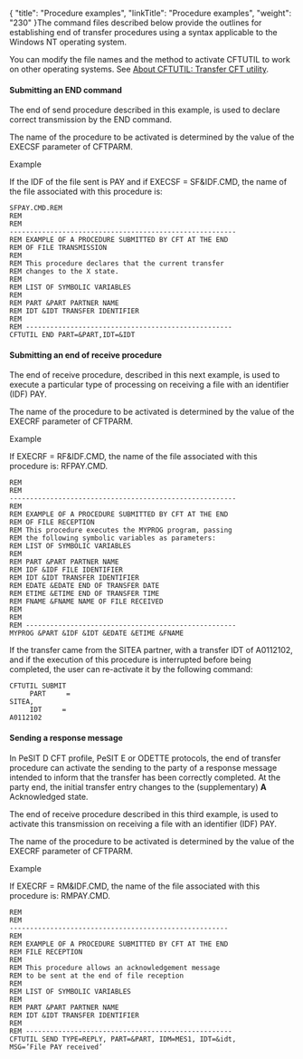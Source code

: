 {
    "title": "Procedure examples",
    "linkTitle": "Procedure examples",
    "weight": "230"
}The command files described below provide the outlines for establishing
end of transfer procedures using a syntax applicable to the Windows NT
operating system.

You can modify the file names and the method to activate CFTUTIL to
work on other operating systems. See [About CFTUTIL: Transfer
CFT utility](../../../c_intro_userinterfaces/about_cftutil).

<span id="Submitting_an_END_command"></span>

#### Submitting an END command

The end of send procedure described in this example, is used to declare
correct transmission by the END command.

The name of the procedure to be activated is determined by the value
of the EXECSF parameter of CFTPARM.

Example

If the IDF of the file sent is PAY and if EXECSF = SF&IDF.CMD, the
name of the file associated with this procedure is:

```
SFPAY.CMD.REM
REM
REM
--------------------------------------------------------
REM EXAMPLE OF A PROCEDURE SUBMITTED BY CFT AT THE END
REM OF FILE TRANSMISSION
REM
REM This procedure declares that the current transfer
REM changes to the X state.
REM
REM LIST OF SYMBOLIC VARIABLES
REM
REM PART &PART PARTNER NAME
REM IDT &IDT TRANSFER IDENTIFIER
REM
REM ---------------------------------------------------
CFTUTIL END PART=&PART,IDT=&IDT
```
<span id="Submitting_an_end_of_receive_procedure"></span>

#### Submitting an end of receive procedure

The end of receive procedure, described in this next example, is used
to execute a particular type of processing on receiving a file with an
identifier (IDF) PAY.

The name of the procedure to be activated is determined by the value
of the EXECRF parameter of CFTPARM.

Example

If EXECRF = RF&IDF.CMD, the name of the file associated with this
procedure is: RFPAY.CMD.

```
REM
REM
--------------------------------------------------------
REM
REM EXAMPLE OF A PROCEDURE SUBMITTED BY CFT AT THE END
REM OF FILE RECEPTION
REM This procedure executes the MYPROG program, passing
REM the following symbolic variables as parameters:
REM LIST OF SYMBOLIC VARIABLES
REM
REM PART &PART PARTNER NAME
REM IDF &IDF FILE IDENTIFIER
REM IDT &IDT TRANSFER IDENTIFIER
REM EDATE &EDATE END OF TRANSFER DATE
REM ETIME &ETIME END OF TRANSFER TIME
REM FNAME &FNAME NAME OF FILE RECEIVED
REM
REM
REM ----------------------------------------------------
MYPROG &PART &IDF &IDT &EDATE &ETIME &FNAME
```

If the transfer came from the SITEA partner, with a transfer IDT of
A0112102, and if the execution of this procedure is interrupted before
being completed, the user can re-activate it by the following command:

```
CFTUTIL SUBMIT
     PART     =    
SITEA,
     IDT     =    
A0112102
```

<span id="Sending_a_response_message"></span>

#### Sending a response message

In PeSIT D CFT profile, PeSIT E or ODETTE protocols, the end of transfer
procedure can activate the sending to the party of a response message
intended to inform that the transfer has been correctly completed. At
the party end, the initial transfer entry changes to the (supplementary)
**A** Acknowledged state.

The end of receive procedure described in this third example, is used
to activate this transmission on receiving a file with an identifier (IDF)
PAY.

The name of the procedure to be activated is determined by the value
of the EXECRF parameter of CFTPARM.

Example

If EXECRF = RM&IDF.CMD, the name of the file associated with this
procedure is: RMPAY.CMD.

```
REM
REM
------------------------------------------------------
REM
REM EXAMPLE OF A PROCEDURE SUBMITTED BY CFT AT THE END
REM FILE RECEPTION
REM
REM This procedure allows an acknowledgement message
REM to be sent at the end of file reception
REM
REM LIST OF SYMBOLIC VARIABLES
REM
REM PART &PART PARTNER NAME
REM IDT &IDT TRANSFER IDENTIFIER
REM
REM ---------------------------------------------------
CFTUTIL SEND TYPE=REPLY, PART=&PART, IDM=MES1, IDT=&idt,
MSG=’File PAY received’
```
